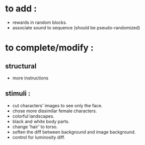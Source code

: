 # to add : 

- rewards in random blocks. 
- associate sound to sequence (should be pseudo-randomized)

# to complete/modify :

## structural
- more instructions


## stimuli :
- cut characters' images to see only the face.
- chose more dissimilar female characters. 
- colorful landscapes. 
- black and white body parts. 
- change 'hair' to torso. 
- soften the diff between background and image background.
- control for luminosity diff. 
